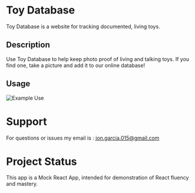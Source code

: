 # Toy Database

Toy Database is a website for tracking documented, living toys.

## Description

Use Toy Database to help keep photo proof of living and talking toys. If you find one, take a picture and add it to our online database!

## Usage
![Example Use](https://media.giphy.com/media/XkRtObxi44U30JpYJa/giphy.gif)


# Support
For questions or issues my email is : jon.garcia.015@gmail.com

# Project Status
This app is a Mock React App, intended for demonstration of React fluency and mastery.
